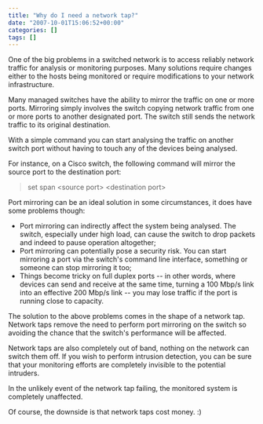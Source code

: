 ```yaml
---
title: "Why do I need a network tap?"
date: "2007-10-01T15:06:52+00:00"
categories: []
tags: []
---
```


One of the big problems in a switched network is to access reliably network traffic for analysis or monitoring purposes. Many solutions require changes either to the hosts being monitored or require modifications to your network infrastructure.

Many managed switches have the ability to mirror the traffic on one or more ports. Mirroring simply involves the switch copying network traffic from one or more ports to another designated port. The switch still sends the network traffic to its original destination.

With a simple command you can start analysing the traffic on another switch port without having to touch any of the devices being analysed.

For instance, on a Cisco switch, the following command will mirror the source port to the destination port:
<blockquote>set span &lt;source port&gt; &lt;destination port&gt;</blockquote>
Port mirroring can be an ideal solution in some circumstances, it does have some problems though:
<ul>
	<li>Port mirroring can indirectly affect the system being analysed. The switch, especially under high load, can cause the switch to drop packets and indeed to pause operation altogether;</li>
	<li>Port mirroring can potentially pose a security risk. You can start mirroring a port via the switch's command line interface, something or someone can stop mirroring it too;</li>
	<li>Things become tricky on full duplex ports -- in other words, where devices can send and receive at the same time, turning a 100 Mbp/s link into an effective 200 Mbp/s link -- you may lose traffic if the port is running close to capacity.</li>
</ul>
The solution to the above problems comes in the shape of a network tap. Network taps remove the need to perform port mirroring on the switch so avoiding the chance that the switch's performance will be affected.

Network taps are also completely out of band, nothing on the network can switch them off. If you wish to perform intrusion detection, you can be sure that your monitoring efforts are completely invisible to the potential intruders.

In the unlikely event of the network tap failing, the monitored system is completely unaffected.

Of course, the downside is that network taps cost money. :)
